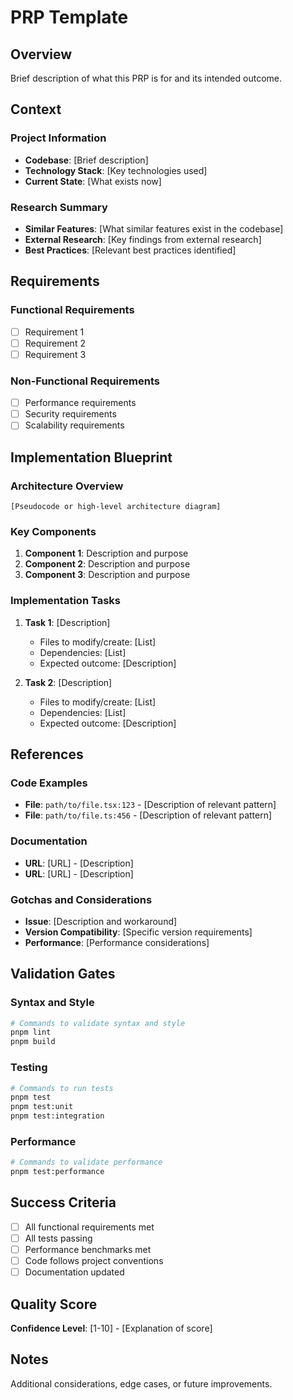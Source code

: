 # PRP Template

## Overview
Brief description of what this PRP is for and its intended outcome.

## Context
### Project Information
- **Codebase**: [Brief description]
- **Technology Stack**: [Key technologies used]
- **Current State**: [What exists now]

### Research Summary
- **Similar Features**: [What similar features exist in the codebase]
- **External Research**: [Key findings from external research]
- **Best Practices**: [Relevant best practices identified]

## Requirements
### Functional Requirements
- [ ] Requirement 1
- [ ] Requirement 2
- [ ] Requirement 3

### Non-Functional Requirements
- [ ] Performance requirements
- [ ] Security requirements
- [ ] Scalability requirements

## Implementation Blueprint
### Architecture Overview
```
[Pseudocode or high-level architecture diagram]
```

### Key Components
1. **Component 1**: Description and purpose
2. **Component 2**: Description and purpose
3. **Component 3**: Description and purpose

### Implementation Tasks
1. **Task 1**: [Description]
   - Files to modify/create: [List]
   - Dependencies: [List]
   - Expected outcome: [Description]

2. **Task 2**: [Description]
   - Files to modify/create: [List]
   - Dependencies: [List]
   - Expected outcome: [Description]

## References
### Code Examples
- **File**: `path/to/file.tsx:123` - [Description of relevant pattern]
- **File**: `path/to/file.ts:456` - [Description of relevant pattern]

### Documentation
- **URL**: [URL] - [Description]
- **URL**: [URL] - [Description]

### Gotchas and Considerations
- **Issue**: [Description and workaround]
- **Version Compatibility**: [Specific version requirements]
- **Performance**: [Performance considerations]

## Validation Gates
### Syntax and Style
```bash
# Commands to validate syntax and style
pnpm lint
pnpm build
```

### Testing
```bash
# Commands to run tests
pnpm test
pnpm test:unit
pnpm test:integration
```

### Performance
```bash
# Commands to validate performance
pnpm test:performance
```

## Success Criteria
- [ ] All functional requirements met
- [ ] All tests passing
- [ ] Performance benchmarks met
- [ ] Code follows project conventions
- [ ] Documentation updated

## Quality Score
**Confidence Level**: [1-10] - [Explanation of score]

## Notes
Additional considerations, edge cases, or future improvements.